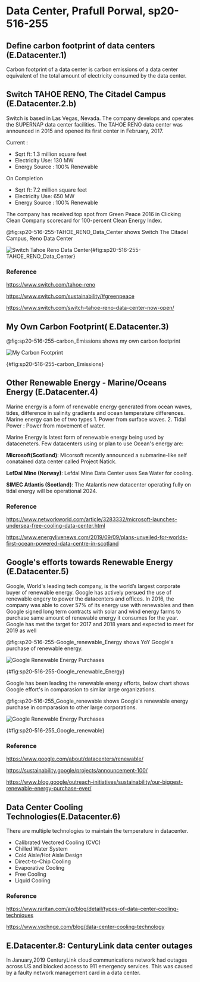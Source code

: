 # Data Center, Prafull Porwal, sp20-516-255

## Define carbon footprint of data centers (E.Datacenter.1)

Carbon footprint of a data center is carbon emissions of a data center equivalent of the total amount of electricity consumed by the data center. 

## Switch TAHOE RENO, The Citadel Campus (E.Datacenter.2.b)

Switch is based in Las Vegas, Nevada. The company develops and operates the SUPERNAP data center facilities. 
The TAHOE RENO data center was announced in 2015 and opened its first center in February, 2017. 

Current : 
* Sqrt ft: 1.3 million square feet  
* Electricity Use: 130 MW  
* Energy Source : 100% Renewable

On Completion 
* Sqrt ft: 7.2 million square feet  
* Electricity Use: 650 MW  
* Energy Source : 100% Renewable

The company has received top spot from Green Peace 2016 in Clicking Clean Company scorecard for 100-percent Clean Energy Index.

@fig:sp20-516-255-TAHOE_RENO_Data_Center shows Switch The Citadel Campus, Reno Data Center

![Switch Tahoe Reno Data Center](images/sp20-516-255-tahoe-reno-data_center.jpg){#fig:sp20-516-255-TAHOE_RENO_Data_Center}

### Reference

<https://www.switch.com/tahoe-reno>

<https://www.switch.com/sustainability/#greenpeace>

<https://www.switch.com/switch-tahoe-reno-data-center-now-open/>

## My Own Carbon Footprint( E.Datacenter.3)

@fig:sp20-516-255-carbon_Emissions shows my own carbon footprint

![My Carbon Footprint](images/Carbon_Emissions.PNG)

{#fig:sp20-516-255-carbon_Emissions}


## Other Renewable Energy - Marine/Oceans Energy (E.Datacenter.4)

Marine energy is a form of renewable energy generated from ocean waves, tides, difference in salinity gradients and ocean temperature differences. Marine energy can be of two types 1. Power from surface waves. 2. Tidal Power : Power from movement of water.

Marine Energy is latest form of renewable energy being used by dataceneters. Few datacenters using or plan to use 
Ocean's energy are:

**Microsoft(Scotland)**:
Micorsoft recently announced a submarine-like self conatained data center called Project Natick.

**LefDal Mine (Norway)**:
Lefdal Mine Data Center uses Sea Water for cooling.

**SIMEC Atlantis (Scotland)**:
The Atalantis new datacenter operating fully on tidal energy will be operational 2024.

### Reference

<https://www.networkworld.com/article/3283332/microsoft-launches-undersea-free-cooling-data-center.html>

<https://www.energylivenews.com/2019/09/09/plans-unveiled-for-worlds-first-ocean-powered-data-centre-in-scotland>

## Google's efforts towards Renewable Energy (E.Datacenter.5)

Google, World's leading tech company, is the world’s largest corporate buyer of renewable energy. Google has actively persued 
the use of renewable engery to power the datacenters and offices. In 2016, the company was able to cover 57% of its energy use with
renewables and then Google signed long term contracts with solar and wind energy farms to purchase same amount of renewable energy 
it consumes for the year. Google has met the target for 2017 and 2018 years and expected to meet for 2019 as well 

@fig:sp20-516-255-Google_renewable_Energy shows YoY Google's purchase of renewable energy.

![Google Renewable Energy Purchases](images/sp20-516-255-Google_renewable_Energy.png)

{#fig:sp20-516-255-Google_renewable_Energy}

Google has been leading the renewable energy efforts, below chart shows Google effort's in comparasion to similar large organizations.

@fig:sp20-516-255_Google_renewable shows Google's renewable energy purchase in comparasion to other large corporations.

![Google Renewable Energy Purchases](images/sp20-516-255_Google_renewable.PNG)

{#fig:sp20-516-255_Google_renewable}


### Reference

<https://www.google.com/about/datacenters/renewable/>

<https://sustainability.google/projects/announcement-100/>

<https://www.blog.google/outreach-initiatives/sustainability/our-biggest-renewable-energy-purchase-ever/>

## Data Center Cooling Technologies(E.Datacenter.6)

There are multiple technologies to maintain the temperature in datacenter.

* Calibrated Vectored Cooling (CVC) 
* Chilled Water System
* Cold Aisle/Hot Aisle Design
* Direct-to-Chip Cooling
* Evaporative Cooling
* Free Cooling
* Liquid Cooling


### Reference

<https://www.raritan.com/ap/blog/detail/types-of-data-center-cooling-techniques>

<https://www.vxchnge.com/blog/data-center-cooling-technology>

## E.Datacenter.8: CenturyLink data center outages

In January,2019 CenturyLink cloud communications network  had outages across US and blocked access to 911 emergency services. 
This was caused by a faulty network management card in a data center.

